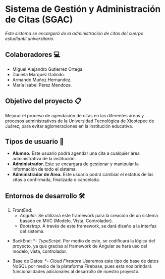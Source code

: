 # Sistema de Gestión y Administración de Citas (SGAC)
_Este sistema se encargará de la administración de citas del cuerpo estudiantil universitario._

## Colaboradores 💻
* Miguel Alejandro Gutierrez Ortega.
* Daniela Marquez Galindo.
* Armando Muñoz Hernandez.
* María Isabel Pérez Mendoza.

## Objetivo del proyecto 📋
Mejorar el proceso de agendación de citas en las diferentes áreas y procesos administrativos de la Universidad Tecnológica de Xicotepec de Juárez, para evitar aglomeraciones en la institución educativa.

## Tipos de usuario 👥
* **Alumno.** Este usuario podrá agendar una cita a cualquier área administrativa de la institución.
* **Administrador.** Este se encargará de gestionar y manipular la información de todo el sistema.
* **Administrador de Área.** Este usuario podrá cambiar el estatus de las citas a confirmada, finalizada o cancelada.

## Entornos de desarrollo 🛠️
1. FrontEnd:
    - _Angular._ Se utilizará este framework para la creación de un sistema basado en MVC (Modelo, Vista, Controlador).
    - _Bootstrap._ A través de este framework, se dará diseño a la interfaz del sistema.

* BackEnd:
*- _TypeScript._ Por medio de este, se codificará la lógica del proyecto, ya que gracias al framework de Angular se hará uso del modelo, vista, controlador.

* Base de Datos:
*- _Cloud Firestore_ Usaremos este tipo de base de datos NoSQL por medio de la plataforma Firebase, pues esta nos brindará funcionalidades adicionales al desarrollo de nuestro proyecto.

